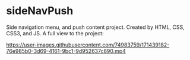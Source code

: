 # sideNavPush
Side navigation menu, and push content project. Created by HTML, CSS, CSS3, and JS. A full view to the project: 

https://user-images.githubusercontent.com/74983759/171439182-76e985b0-3d69-4161-9bc1-9d952637c890.mp4




